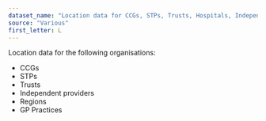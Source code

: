 ```yaml
---
dataset_name: "Location data for CCGs, STPs, Trusts, Hospitals, Independent Providers, Regions, GP practices and Care home HQs."
source: "Various"
first_letter: L
---
```

Location data for the following organisations:
* CCGs
* STPs
* Trusts
* Independent providers
* Regions
* GP Practices